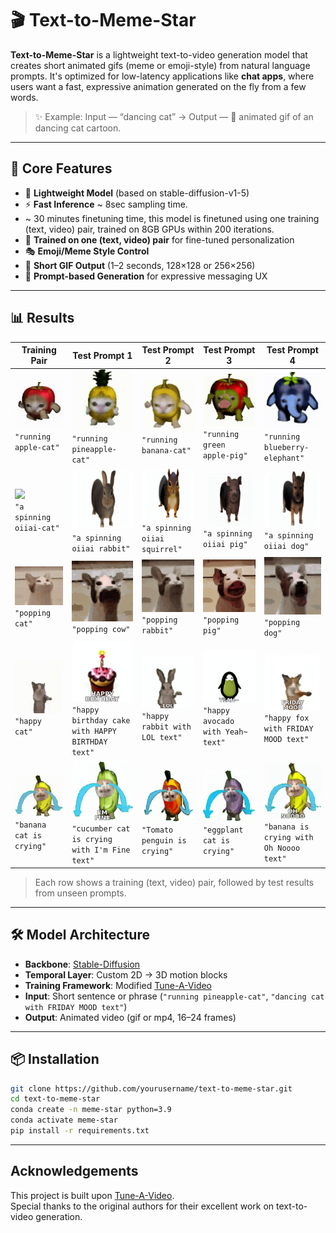 # 🎬 Text-to-Meme-Star

**Text-to-Meme-Star** is a lightweight text-to-video generation model that creates short animated gifs (meme or emoji-style) from natural language prompts. It's optimized for low-latency applications like **chat apps**, where users want a fast, expressive animation generated on the fly from a few words.

> ✨ Example: Input — “dancing cat” → Output — 🤯 animated gif of an dancing cat cartoon.

---

## 🧠 Core Features


- 🐥 **Lightweight Model** (based on stable-diffusion-v1-5)
- ⚡ **Fast Inference** ~ 8sec sampling time.
- ~ 30 minutes finetuning time, this model is finetuned using one training (text, video) pair, trained on 8GB GPUs within 200 iterations.
- 🧪 **Trained on one (text, video) pair** for fine-tuned personalization
- 🎭 **Emoji/Meme Style Control** 
- 🔁 **Short GIF Output** (1–2 seconds, 128×128 or 256×256)
- 🧾 **Prompt-based Generation** for expressive messaging UX

---
## 📊 Results 

| **Training Pair** | **Test Prompt 1** | **Test Prompt 2** | **Test Prompt 3** | **Test Prompt 4** |
|-------------------|-------------------|-------------------|-------------------|-------------------|
| ![](results/cat_apple.gif)<br>`"running apple-cat"` | ![](results/running_pineapple_cat.gif)<br>`"running pineapple-cat"` | ![](results/running_banana_cat.gif)<br>`"running banana-cat"` | ![](results/running_green_apple_pig.gif)<br>`"running green apple-pig"` | ![](results/running_blueberry_elephant.gif)<br>`"running blueberry-elephant"` 
| ![](results/a_spinning_oiiai_cat.gif)<br>`"a spinning oiiai-cat"` | ![](results/a_spinning_oiiai_rabbit.gif)<br>`"a spinning oiiai rabbit"` | ![](results/a_spinning_oiiai_squirrel.gif)<br>`"a spinning oiiai squirrel"` | ![](results/a_spinning_oiiai_pig.gif)<br>`"a spinning oiiai pig"` | ![](results/a_spinning_oiiai_dog.gif)<br>`"a spinning oiiai dog"` 
| ![](results/cat_pop.gif)<br>`"popping cat"` | ![](results/popping_cow.gif)<br>`"popping cow"` | ![](results/popping_rabbit.gif)<br>`"popping rabbit"` | ![](results/popping_pig.gif)<br>`"popping pig"` | ![](results/popping_Basenji_dog.gif)<br>`"popping dog"` |
| ![](results/cat_happy.gif)<br>`"happy cat"` | ![](results/happy_birthday_cake_with_HAPPY_BIRTHDAY_text.gif)<br>`"happy birthday cake with HAPPY BIRTHDAY text"` | ![](results/happy_rabbit_with_LOL_text.gif)<br>`"happy rabbit with LOL text"` | ![](results/happy_avocado_with_Yeah~_text.gif)<br>`"happy avocado with Yeah~ text"` | ![](results/happy_fox_with_FRIDAY_MOOD_text.gif)<br>`"happy fox with FRIDAY MOOD text"` |
| ![](results/banana_cat_is_crying.gif)<br>`"banana cat is crying"` | ![](results/cucumber_cat_is_crying_with_I'm_Fine_text.gif)<br>`"cucumber cat is crying with I'm Fine text"` | ![](results/Tomato_penguin_is_crying.gif)<br>`"Tomato penguin is crying"` | ![](results/eggplant_cat_is_crying.gif)<br>`"eggplant cat is crying"` | ![](results/banana_is_crying_with_Oh_Noooo_text.gif)<br>`"banana is crying with Oh Noooo text"` |

> Each row shows a training (text, video) pair, followed by test results from unseen prompts.

---

## 🛠️ Model Architecture

- **Backbone**: [Stable-Diffusion](https://huggingface.co/sd-legacy/stable-diffusion-v1-5)
- **Temporal Layer**: Custom 2D → 3D motion blocks 
- **Training Framework**: Modified [Tune-A-Video](https://github.com/showlab/Tune-A-Video)
- **Input**: Short sentence or phrase (`"running pineapple-cat"`, `"dancing cat with FRIDAY MOOD text"`)
- **Output**: Animated video (gif or mp4, 16–24 frames)

---

## 📦 Installation

```bash
git clone https://github.com/yourusername/text-to-meme-star.git
cd text-to-meme-star
conda create -n meme-star python=3.9
conda activate meme-star
pip install -r requirements.txt
```
---

## Acknowledgements
This project is built upon [Tune-A-Video](https://github.com/showlab/Tune-A-Video).  
Special thanks to the original authors for their excellent work on text-to-video generation.

